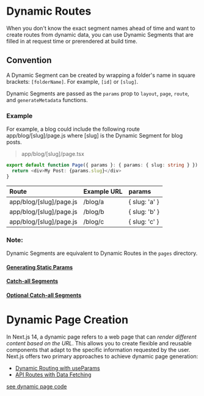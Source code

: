 # Dynamic Routes
When you don't know the exact segment names ahead of time and want to create routes from dynamic data, you can use Dynamic Segments that are filled in at request time or prerendered at build time.

## Convention
A Dynamic Segment can be created by wrapping a folder's name in square brackets: `[folderName]`. For example, `[id]` or `[slug]`.

Dynamic Segments are passed as the `params` prop to `layout`, `page`, `route`, and `generateMetadata` functions.

### Example
For example, a blog could include the following route app/blog/[slug]/page.js where [slug] is the Dynamic Segment for blog posts.

> app/blog/[slug]/page.tsx
```typescript
export default function Page({ params }: { params: { slug: string } }) {
  return <div>My Post: {params.slug}</div>
}
```

Route            	           |  Example URL    |    params     
| :------------------------- | :-------------- | :------------------ |
app/blog/[slug]/page.js	     |     /blog/a     |	{ slug: 'a'      }
app/blog/[slug]/page.js	     |     /blog/b     |	{ slug: 'b'      }
app/blog/[slug]/page.js	     |     /blog/c     |	{ slug: 'c'      }

### Note:
Dynamic Segments are equivalent to Dynamic Routes in the `pages` directory.

#### [Generating Static Params](https://nextjs.org/docs/app/building-your-application/routing/dynamic-routes#generating-static-params)
#### [Catch-all Segments](https://nextjs.org/docs/app/building-your-application/routing/dynamic-routes#catch-all-segments)
#### [Optional Catch-all Segments](https://nextjs.org/docs/app/building-your-application/routing/dynamic-routes#optional-catch-all-segments)


# Dynamic Page Creation
In Next.js 14, a dynamic page refers to a web page that can *render different content based on the URL*. This allows you to create flexible and reusable components that adapt to the specific information requested by the user. Next.js offers two primary approaches to achieve dynamic page generation:

* [Dynamic Routing with useParams](/step12_params/README.md#useparams-hook-client-side)
* [API Routes with Data Fetching](/step12_params/README.md#filename-based-access-server-side)

[see dynamic page code](/step10_dynamic-routes_page/src/app/products/[product]/page.tsx)
